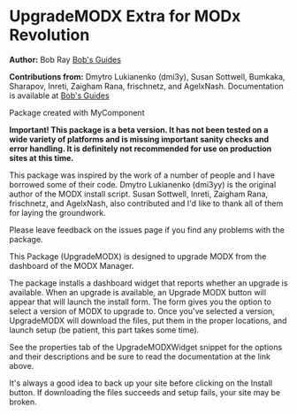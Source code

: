 UpgradeMODX Extra for MODx Revolution
=======================================


**Author:** Bob Ray [Bob's Guides](http://bobsguides.com)

**Contributions from:** Dmytro Lukianenko (dmi3y), Susan Sottwell, Bumkaka, Sharapov, Inreti, Zaigham Rana, frischnetz, and AgelxNash.
Documentation is available at [Bob's Guides](http://bobsguides.com/upgrade-modx-package.html)

Package created with MyComponent

**Important! This package is a beta version. It has not been tested on a wide variety of platforms and is missing important sanity checks and error handling. It is definitely not recommended for use on production sites at this time.**



This package was inspired by the work of a number of people and I have borrowed some of their code. Dmytro Lukianenko (dmi3yy) is the original author of the MODX install script. Susan Sottwell, Inreti, Zaigham Rana, frischnetz, and AgelxNash, also contributed and I'd like to thank all of them for laying the groundwork.


Please leave feedback on the issues page if you find any problems with the package.

This Package (UpgradeMODX) is designed to upgrade MODX from the dashboard of the MODX Manager.

The package installs a dashboard widget that reports whether an upgrade is available. When an upgrade is available, an Upgrade MODX button will appear that will launch the install form. The form gives you the option to select a version of MODX to upgrade to. Once you've selected a version, UpgradeMODX will download the files, put them in the proper locations, and launch setup (be patient, this part takes some time).
 
 See the properties tab of the UpgradeMODXWidget snippet for the options and their descriptions and be sure to read the documentation at the link above.
 
 It's always a good idea to back up your site before clicking on the Install button. If downloading the files succeeds and setup fails, your site may be broken.
 
 